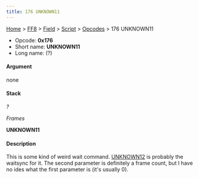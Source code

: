 ```yaml
---
title: 176 UNKNOWN11
---
```


[Home](../../../../Main%20Page.md.md) > [FF8](../../../../FF8.md) > [Field](../../../Field.md) > [Script](../../Script.md) > [Opcodes](../Opcodes.md) > 176 UNKNOWN11

-   Opcode: **0x176**
-   Short name: **UNKNOWN11**
-   Long name: (?)

#### Argument

none

#### Stack

  
*?*

*Frames*

**UNKNOWN11**

#### Description

This is some kind of weird wait command. [UNKNOWN12][] is probably the
waitsync for it. The second parameter is definitely a frame count, but I
have no ides what the first parameter is (it's usually 0).

  [UNKNOWN12]: 177%20UNKNOWN12.md "wikilink"
